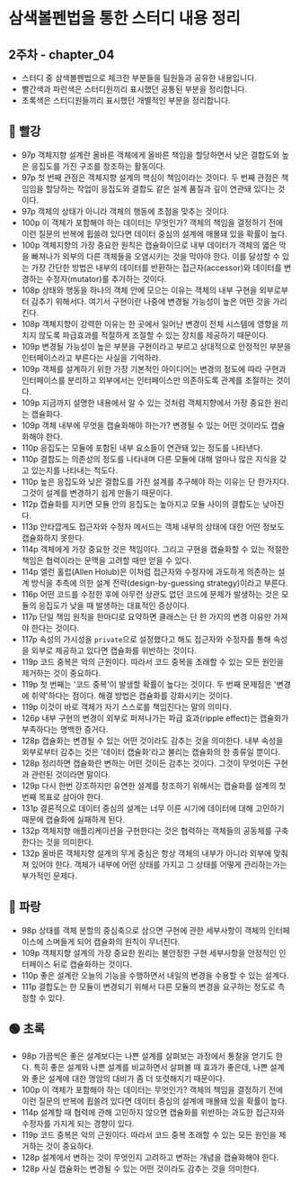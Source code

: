 # 삼색볼펜법을 통한 스터디 내용 정리

## 2주차 - chapter_04

+ 스터디 중 삼색볼펜법으로 체크한 부분들을 팀원들과 공유한 내용입니다.
+ 빨간색과 파란색은 스터디원끼리 표시했던 공통된 부분을 정리합니다.
+ 초록색은 스터디원들끼리 표시했던 개별적인 부분을 정리합니다.

## 🔴 빨강
* 97p 객체지향 설계란 올바른 객체에게 올바른 책임을 할당하면서 낮은 결합도와 높은 응집도를 가진 구조를 창조하는 활동이다.
* 97p 첫 번째 관점은 객체지향 설계의 핵심이 책임이라는 것이다. 두 번째 관점은 책임임을 할당하는 작업이 응집도와 결합도 같은 설계 품질과 깊이 연관돼 있다는 것이다.
* 97p 객체의 상태가 아니라 객체의 행동에 초점을 맞추는 것이다.
* 100p 이 객체가 포함해야 하는 데이터는 무엇인가? 객체의 책임을 결정하기 전에 이런 질문의 반복에 휩쓸려 있다면 데이터 중심의 설계에 매몰돼 있을 확률이 높다.
* 100p 객체지향의 가장 중요한 원칙은 캡슐화이므로 내부 데이터가 객체의 엷은 막을 빠져나가 외부의 다른 객체들을 오염시키는 것을 막아야 한다. 이를 달성할 수 있는 가장 간단한 방법은 내부의 데이터를 반환하는 접근자(accessor)와 데이터를 변경하는 수정자(mutator)를 추가하는 것이다.
* 108p 상태와 행동을 하나의 객체 안에 모으는 이유는 객체의 내부 구현을 외부로부터 감추기 위해서다. 여기서 구현이란 나중에 변경될 가능성이 높은 어떤 것을 가리킨다.
* 108p 객체지향이 강력한 이유는 한 곳에서 일어난 변경이 전체 시스템에 영향을 끼치지 않도록 파급효과를 적절하게 조절할 수 있는 장치를 제공하기 때문이다.
* 109p 변경될 가능성이 높은 부분을 구현이라고 부르고 상대적으로 안정적인 부분을 인터페이스라고 부른다는 사실을 기억하라.
* 109p 객체를 설계하기 위한 가장 기본적인 아이디어는 변경의 정도에 따라 구현과 인터페이스를 분리하고 외부에서는 인터페이스만 의존하도록 관계를 조절하는 것이다.
* 109p 지금까지 설명한 내용에서 알 수 있는 것처럼 객체지향에서 가장 중요한 원리는 캡슐화다.
* 109p 객체 내부에 무엇을 캡슐화해야 하는가? 변경될 수 있는 어떤 것이라도 캡슐화해야 한다.
* 110p 응집도는 모듈에 포함된 내부 요소들이 연관돼 있는 정도를 나타낸다.
* 110p 결합도는 의존성의 정도를 나타내며 다른 모듈에 대해 얼마나 많은 지식을 갖고 있는지를 나타내는 척도다.
* 110p 높은 응집도와 낮은 결합도를 가진 설계를 추구해야 하는 이유는 단 한가지다. 그것이 설계를 변경하기 쉽게 만들기 때문이다.
* 112p 캡슐화를 지키면 모듈 안의 응집도는 높아지고 모듈 사이의 결합도는 낮아진다.
* 113p 안타깝게도 접근자와 수정자 메서드는 객체 내부의 상태에 대한 어떤 정보도 캡슐화하지 못한다.
* 114p 객체에게 가장 중요한 것은 책임이다. 그리고 구현을 캡슐화할 수 있는 적절한 책임은 협력이라는 문맥을 고려할 때만 얻을 수 있다.
* 114p 앨런 홀럽(Allen Holub)은 이처럼 접근자와 수정자에 과도하게 의존하는 설계 방식을 추측에 의한 설계 전략(design-by-guessing strategy)이라고 부른다.
* 116p 어떤 코드를 수정한 후에 아무런 상관도 없던 코드에 문제가 발생하는 것은 모듈의 응집도가 낮을 때 발생하는 대표적인 증상이다.
* 117p 단일 책임 원칙을 한마디로 요약하면 클래스는 단 한 가지의 변경 이유만 가져야 한다는 것이다.
* 117p 속성의 가시성을 `private`으로 설정했다고 해도 접근자와 수정자를 통해 속성을 외부로 제공하고 있다면 캡슐화를 위반하는 것이다.
* 119p 코드 중복은 악의 근원이다. 따라서 코드 중복을 초래할 수 있는 모든 원인을 제거하는 것이 중요하다.
* 119p 첫 번째는 '코드 중복'이 발생할 확률이 높다는 것이다. 두 번째 문제점은 '변경에 취약'하다는 점이다. 해결 방법은 캡슐화를 강화시키는 것이다.
* 119p 이것이 바로 객체가 자기 스스로를 책임진다는 말의 의미다.
* 126p 내부 구현의 변경이 외부로 퍼져나가는 파급 효과(ripple effect)는 캡슐화가 부족하다는 명백한 증거다.
* 128p 캡슐화는 변경될 수 있는 어떤 것이라도 감추는 것을 의미한다. 내부 속성을 외부로부터 감추는 것은 '데이터 캡슐화'라고 불리는 캡슐화의 한 종류일 뿐이다.
* 128p 정리하면 캡슐화란 변하는 어떤 것이든 감추는 것이다. 그것이 무엇이든 구현과 관련된 것이라면 말이다.
* 129p 다시 한번 강조하지만 유연한 설계를 창조하기 위해서는 캡슐화를 설계의 첫 번째 목표로 삼아야 한다.
* 131p 결론적으로 데이터 중심의 설계는 너무 이른 시기에 데이터에 대해 고민하기 때문에 캡슐화에 실패하게 된다.
* 132p 객체지향 애플리케이션을 구현한다는 것은 협력하는 객체들의 공동체를 구축한다는 것을 의미한다.
* 132p 올바른 객체지향 설계의 무게 중심은 항상 객체의 내부가 아니라 외부에 맞춰져 있어야 한다. 객체가 내부에 어떤 상태를 가지고 그 상태를 어떻게 관리하는가는 부가적인 문제다.

## 🔵 파랑 
* 98p 상태를 객체 분할의 중심축으로 삼으면 구현에 관한 세부사항이 객체의 인터페이스에 스며들게 되어 캡슐화의 원칙이 무너진다.
* 109p 객체지향 설계의 가장 중요한 원리는 불안정한 구현 세부사항을 안정적인 인터페이스 뒤로 캡슐화하는 것이다.
* 110p 좋은 설계란 오늘의 기능을 수행하면서 내일의 변경을 수용할 수 있는 설계다.
* 111p 결합도는 한 모듈이 변경되기 위해서 다른 모듈의 변경을 요구하는 정도로 측정할 수 있다.

## 🟢 초록 
* 98p 가끔씩은 좋은 설계보다는 나쁜 설계를 살펴보는 과정에서 통찰을 얻기도 한다. 특히 좋은 설계와 나쁜 설계를 비교하면서 살펴볼 때 효과가 좋은데, 나쁜 설계와 좋은 설계에 대한 명암의 대비가 좀 더 또렷해지기 때문이다.
* 100p 이 객체가 포함해야 하는 데이터는 무엇인가? 객체의 책임을 결정하기 전에 이런 질문의 반복에 휩쓸려 있다면 데이터 중심의 설계에 매몰돼 있을 확률이 높다.
* 114p 설계할 때 협력에 관해 고민하지 않으면 캡슐화를 위반하는 과도한 접근자와 수정자를 가지게 되는 경향이 있다.
* 119p 코드 중복은 악의 근원이다. 따라서 코드 중복 초래할 수 있는 모든 원인을 제거하는 것이 중요하다.
* 128p 설계에서 변하는 것이 무엇인지 고려하고 변하는 개념을 캡슐화해야 한다.
* 128p 사실 캡슐화는 변경될 수 있는 어떤 것이라도 감추는 것을 의미한다. 
